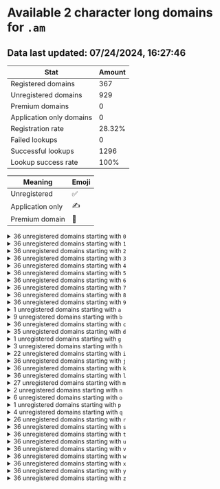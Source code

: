 # Available 2 character long domains for `.am`

## Data last updated: 07/24/2024, 16:27:46

|Stat|Amount|
|--|--|
|Registered domains|367|
|Unregistered domains|929|
|Premium domains|0|
|Application only domains|0|
|Registration rate|28.32%|
|Failed lookups|0|
|Successful lookups|1296|
|Lookup success rate|100%|


|Meaning|Emoji|
|--|--|
|Unregistered|:white_check_mark:|
|Application only|:writing_hand:|
|Premium domain|:gem:|

<details>
<summary>36 unregistered domains starting with <bold><code>0</code></bold></summary>

|Type|Domain|
|--|--|
|:white_check_mark:|`00.am`|
|:white_check_mark:|`01.am`|
|:white_check_mark:|`02.am`|
|:white_check_mark:|`03.am`|
|:white_check_mark:|`04.am`|
|:white_check_mark:|`05.am`|
|:white_check_mark:|`06.am`|
|:white_check_mark:|`07.am`|
|:white_check_mark:|`08.am`|
|:white_check_mark:|`09.am`|
|:white_check_mark:|`0a.am`|
|:white_check_mark:|`0b.am`|
|:white_check_mark:|`0c.am`|
|:white_check_mark:|`0d.am`|
|:white_check_mark:|`0e.am`|
|:white_check_mark:|`0f.am`|
|:white_check_mark:|`0g.am`|
|:white_check_mark:|`0h.am`|
|:white_check_mark:|`0i.am`|
|:white_check_mark:|`0j.am`|
|:white_check_mark:|`0k.am`|
|:white_check_mark:|`0l.am`|
|:white_check_mark:|`0m.am`|
|:white_check_mark:|`0n.am`|
|:white_check_mark:|`0o.am`|
|:white_check_mark:|`0p.am`|
|:white_check_mark:|`0q.am`|
|:white_check_mark:|`0r.am`|
|:white_check_mark:|`0s.am`|
|:white_check_mark:|`0t.am`|
|:white_check_mark:|`0u.am`|
|:white_check_mark:|`0v.am`|
|:white_check_mark:|`0w.am`|
|:white_check_mark:|`0x.am`|
|:white_check_mark:|`0y.am`|
|:white_check_mark:|`0z.am`|
</details>
<details>
<summary>36 unregistered domains starting with <bold><code>1</code></bold></summary>

|Type|Domain|
|--|--|
|:white_check_mark:|`10.am`|
|:white_check_mark:|`11.am`|
|:white_check_mark:|`12.am`|
|:white_check_mark:|`13.am`|
|:white_check_mark:|`14.am`|
|:white_check_mark:|`15.am`|
|:white_check_mark:|`16.am`|
|:white_check_mark:|`17.am`|
|:white_check_mark:|`18.am`|
|:white_check_mark:|`19.am`|
|:white_check_mark:|`1a.am`|
|:white_check_mark:|`1b.am`|
|:white_check_mark:|`1c.am`|
|:white_check_mark:|`1d.am`|
|:white_check_mark:|`1e.am`|
|:white_check_mark:|`1f.am`|
|:white_check_mark:|`1g.am`|
|:white_check_mark:|`1h.am`|
|:white_check_mark:|`1i.am`|
|:white_check_mark:|`1j.am`|
|:white_check_mark:|`1k.am`|
|:white_check_mark:|`1l.am`|
|:white_check_mark:|`1m.am`|
|:white_check_mark:|`1n.am`|
|:white_check_mark:|`1o.am`|
|:white_check_mark:|`1p.am`|
|:white_check_mark:|`1q.am`|
|:white_check_mark:|`1r.am`|
|:white_check_mark:|`1s.am`|
|:white_check_mark:|`1t.am`|
|:white_check_mark:|`1u.am`|
|:white_check_mark:|`1v.am`|
|:white_check_mark:|`1w.am`|
|:white_check_mark:|`1x.am`|
|:white_check_mark:|`1y.am`|
|:white_check_mark:|`1z.am`|
</details>
<details>
<summary>36 unregistered domains starting with <bold><code>2</code></bold></summary>

|Type|Domain|
|--|--|
|:white_check_mark:|`20.am`|
|:white_check_mark:|`21.am`|
|:white_check_mark:|`22.am`|
|:white_check_mark:|`23.am`|
|:white_check_mark:|`24.am`|
|:white_check_mark:|`25.am`|
|:white_check_mark:|`26.am`|
|:white_check_mark:|`27.am`|
|:white_check_mark:|`28.am`|
|:white_check_mark:|`29.am`|
|:white_check_mark:|`2a.am`|
|:white_check_mark:|`2b.am`|
|:white_check_mark:|`2c.am`|
|:white_check_mark:|`2d.am`|
|:white_check_mark:|`2e.am`|
|:white_check_mark:|`2f.am`|
|:white_check_mark:|`2g.am`|
|:white_check_mark:|`2h.am`|
|:white_check_mark:|`2i.am`|
|:white_check_mark:|`2j.am`|
|:white_check_mark:|`2k.am`|
|:white_check_mark:|`2l.am`|
|:white_check_mark:|`2m.am`|
|:white_check_mark:|`2n.am`|
|:white_check_mark:|`2o.am`|
|:white_check_mark:|`2p.am`|
|:white_check_mark:|`2q.am`|
|:white_check_mark:|`2r.am`|
|:white_check_mark:|`2s.am`|
|:white_check_mark:|`2t.am`|
|:white_check_mark:|`2u.am`|
|:white_check_mark:|`2v.am`|
|:white_check_mark:|`2w.am`|
|:white_check_mark:|`2x.am`|
|:white_check_mark:|`2y.am`|
|:white_check_mark:|`2z.am`|
</details>
<details>
<summary>36 unregistered domains starting with <bold><code>3</code></bold></summary>

|Type|Domain|
|--|--|
|:white_check_mark:|`30.am`|
|:white_check_mark:|`31.am`|
|:white_check_mark:|`32.am`|
|:white_check_mark:|`33.am`|
|:white_check_mark:|`34.am`|
|:white_check_mark:|`35.am`|
|:white_check_mark:|`36.am`|
|:white_check_mark:|`37.am`|
|:white_check_mark:|`38.am`|
|:white_check_mark:|`39.am`|
|:white_check_mark:|`3a.am`|
|:white_check_mark:|`3b.am`|
|:white_check_mark:|`3c.am`|
|:white_check_mark:|`3d.am`|
|:white_check_mark:|`3e.am`|
|:white_check_mark:|`3f.am`|
|:white_check_mark:|`3g.am`|
|:white_check_mark:|`3h.am`|
|:white_check_mark:|`3i.am`|
|:white_check_mark:|`3j.am`|
|:white_check_mark:|`3k.am`|
|:white_check_mark:|`3l.am`|
|:white_check_mark:|`3m.am`|
|:white_check_mark:|`3n.am`|
|:white_check_mark:|`3o.am`|
|:white_check_mark:|`3p.am`|
|:white_check_mark:|`3q.am`|
|:white_check_mark:|`3r.am`|
|:white_check_mark:|`3s.am`|
|:white_check_mark:|`3t.am`|
|:white_check_mark:|`3u.am`|
|:white_check_mark:|`3v.am`|
|:white_check_mark:|`3w.am`|
|:white_check_mark:|`3x.am`|
|:white_check_mark:|`3y.am`|
|:white_check_mark:|`3z.am`|
</details>
<details>
<summary>36 unregistered domains starting with <bold><code>4</code></bold></summary>

|Type|Domain|
|--|--|
|:white_check_mark:|`40.am`|
|:white_check_mark:|`41.am`|
|:white_check_mark:|`42.am`|
|:white_check_mark:|`43.am`|
|:white_check_mark:|`44.am`|
|:white_check_mark:|`45.am`|
|:white_check_mark:|`46.am`|
|:white_check_mark:|`47.am`|
|:white_check_mark:|`48.am`|
|:white_check_mark:|`49.am`|
|:white_check_mark:|`4a.am`|
|:white_check_mark:|`4b.am`|
|:white_check_mark:|`4c.am`|
|:white_check_mark:|`4d.am`|
|:white_check_mark:|`4e.am`|
|:white_check_mark:|`4f.am`|
|:white_check_mark:|`4g.am`|
|:white_check_mark:|`4h.am`|
|:white_check_mark:|`4i.am`|
|:white_check_mark:|`4j.am`|
|:white_check_mark:|`4k.am`|
|:white_check_mark:|`4l.am`|
|:white_check_mark:|`4m.am`|
|:white_check_mark:|`4n.am`|
|:white_check_mark:|`4o.am`|
|:white_check_mark:|`4p.am`|
|:white_check_mark:|`4q.am`|
|:white_check_mark:|`4r.am`|
|:white_check_mark:|`4s.am`|
|:white_check_mark:|`4t.am`|
|:white_check_mark:|`4u.am`|
|:white_check_mark:|`4v.am`|
|:white_check_mark:|`4w.am`|
|:white_check_mark:|`4x.am`|
|:white_check_mark:|`4y.am`|
|:white_check_mark:|`4z.am`|
</details>
<details>
<summary>36 unregistered domains starting with <bold><code>5</code></bold></summary>

|Type|Domain|
|--|--|
|:white_check_mark:|`50.am`|
|:white_check_mark:|`51.am`|
|:white_check_mark:|`52.am`|
|:white_check_mark:|`53.am`|
|:white_check_mark:|`54.am`|
|:white_check_mark:|`55.am`|
|:white_check_mark:|`56.am`|
|:white_check_mark:|`57.am`|
|:white_check_mark:|`58.am`|
|:white_check_mark:|`59.am`|
|:white_check_mark:|`5a.am`|
|:white_check_mark:|`5b.am`|
|:white_check_mark:|`5c.am`|
|:white_check_mark:|`5d.am`|
|:white_check_mark:|`5e.am`|
|:white_check_mark:|`5f.am`|
|:white_check_mark:|`5g.am`|
|:white_check_mark:|`5h.am`|
|:white_check_mark:|`5i.am`|
|:white_check_mark:|`5j.am`|
|:white_check_mark:|`5k.am`|
|:white_check_mark:|`5l.am`|
|:white_check_mark:|`5m.am`|
|:white_check_mark:|`5n.am`|
|:white_check_mark:|`5o.am`|
|:white_check_mark:|`5p.am`|
|:white_check_mark:|`5q.am`|
|:white_check_mark:|`5r.am`|
|:white_check_mark:|`5s.am`|
|:white_check_mark:|`5t.am`|
|:white_check_mark:|`5u.am`|
|:white_check_mark:|`5v.am`|
|:white_check_mark:|`5w.am`|
|:white_check_mark:|`5x.am`|
|:white_check_mark:|`5y.am`|
|:white_check_mark:|`5z.am`|
</details>
<details>
<summary>36 unregistered domains starting with <bold><code>6</code></bold></summary>

|Type|Domain|
|--|--|
|:white_check_mark:|`60.am`|
|:white_check_mark:|`61.am`|
|:white_check_mark:|`62.am`|
|:white_check_mark:|`63.am`|
|:white_check_mark:|`64.am`|
|:white_check_mark:|`65.am`|
|:white_check_mark:|`66.am`|
|:white_check_mark:|`67.am`|
|:white_check_mark:|`68.am`|
|:white_check_mark:|`69.am`|
|:white_check_mark:|`6a.am`|
|:white_check_mark:|`6b.am`|
|:white_check_mark:|`6c.am`|
|:white_check_mark:|`6d.am`|
|:white_check_mark:|`6e.am`|
|:white_check_mark:|`6f.am`|
|:white_check_mark:|`6g.am`|
|:white_check_mark:|`6h.am`|
|:white_check_mark:|`6i.am`|
|:white_check_mark:|`6j.am`|
|:white_check_mark:|`6k.am`|
|:white_check_mark:|`6l.am`|
|:white_check_mark:|`6m.am`|
|:white_check_mark:|`6n.am`|
|:white_check_mark:|`6o.am`|
|:white_check_mark:|`6p.am`|
|:white_check_mark:|`6q.am`|
|:white_check_mark:|`6r.am`|
|:white_check_mark:|`6s.am`|
|:white_check_mark:|`6t.am`|
|:white_check_mark:|`6u.am`|
|:white_check_mark:|`6v.am`|
|:white_check_mark:|`6w.am`|
|:white_check_mark:|`6x.am`|
|:white_check_mark:|`6y.am`|
|:white_check_mark:|`6z.am`|
</details>
<details>
<summary>36 unregistered domains starting with <bold><code>7</code></bold></summary>

|Type|Domain|
|--|--|
|:white_check_mark:|`70.am`|
|:white_check_mark:|`71.am`|
|:white_check_mark:|`72.am`|
|:white_check_mark:|`73.am`|
|:white_check_mark:|`74.am`|
|:white_check_mark:|`75.am`|
|:white_check_mark:|`76.am`|
|:white_check_mark:|`77.am`|
|:white_check_mark:|`78.am`|
|:white_check_mark:|`79.am`|
|:white_check_mark:|`7a.am`|
|:white_check_mark:|`7b.am`|
|:white_check_mark:|`7c.am`|
|:white_check_mark:|`7d.am`|
|:white_check_mark:|`7e.am`|
|:white_check_mark:|`7f.am`|
|:white_check_mark:|`7g.am`|
|:white_check_mark:|`7h.am`|
|:white_check_mark:|`7i.am`|
|:white_check_mark:|`7j.am`|
|:white_check_mark:|`7k.am`|
|:white_check_mark:|`7l.am`|
|:white_check_mark:|`7m.am`|
|:white_check_mark:|`7n.am`|
|:white_check_mark:|`7o.am`|
|:white_check_mark:|`7p.am`|
|:white_check_mark:|`7q.am`|
|:white_check_mark:|`7r.am`|
|:white_check_mark:|`7s.am`|
|:white_check_mark:|`7t.am`|
|:white_check_mark:|`7u.am`|
|:white_check_mark:|`7v.am`|
|:white_check_mark:|`7w.am`|
|:white_check_mark:|`7x.am`|
|:white_check_mark:|`7y.am`|
|:white_check_mark:|`7z.am`|
</details>
<details>
<summary>36 unregistered domains starting with <bold><code>8</code></bold></summary>

|Type|Domain|
|--|--|
|:white_check_mark:|`80.am`|
|:white_check_mark:|`81.am`|
|:white_check_mark:|`82.am`|
|:white_check_mark:|`83.am`|
|:white_check_mark:|`84.am`|
|:white_check_mark:|`85.am`|
|:white_check_mark:|`86.am`|
|:white_check_mark:|`87.am`|
|:white_check_mark:|`88.am`|
|:white_check_mark:|`89.am`|
|:white_check_mark:|`8a.am`|
|:white_check_mark:|`8b.am`|
|:white_check_mark:|`8c.am`|
|:white_check_mark:|`8d.am`|
|:white_check_mark:|`8e.am`|
|:white_check_mark:|`8f.am`|
|:white_check_mark:|`8g.am`|
|:white_check_mark:|`8h.am`|
|:white_check_mark:|`8i.am`|
|:white_check_mark:|`8j.am`|
|:white_check_mark:|`8k.am`|
|:white_check_mark:|`8l.am`|
|:white_check_mark:|`8m.am`|
|:white_check_mark:|`8n.am`|
|:white_check_mark:|`8o.am`|
|:white_check_mark:|`8p.am`|
|:white_check_mark:|`8q.am`|
|:white_check_mark:|`8r.am`|
|:white_check_mark:|`8s.am`|
|:white_check_mark:|`8t.am`|
|:white_check_mark:|`8u.am`|
|:white_check_mark:|`8v.am`|
|:white_check_mark:|`8w.am`|
|:white_check_mark:|`8x.am`|
|:white_check_mark:|`8y.am`|
|:white_check_mark:|`8z.am`|
</details>
<details>
<summary>36 unregistered domains starting with <bold><code>9</code></bold></summary>

|Type|Domain|
|--|--|
|:white_check_mark:|`90.am`|
|:white_check_mark:|`91.am`|
|:white_check_mark:|`92.am`|
|:white_check_mark:|`93.am`|
|:white_check_mark:|`94.am`|
|:white_check_mark:|`95.am`|
|:white_check_mark:|`96.am`|
|:white_check_mark:|`97.am`|
|:white_check_mark:|`98.am`|
|:white_check_mark:|`99.am`|
|:white_check_mark:|`9a.am`|
|:white_check_mark:|`9b.am`|
|:white_check_mark:|`9c.am`|
|:white_check_mark:|`9d.am`|
|:white_check_mark:|`9e.am`|
|:white_check_mark:|`9f.am`|
|:white_check_mark:|`9g.am`|
|:white_check_mark:|`9h.am`|
|:white_check_mark:|`9i.am`|
|:white_check_mark:|`9j.am`|
|:white_check_mark:|`9k.am`|
|:white_check_mark:|`9l.am`|
|:white_check_mark:|`9m.am`|
|:white_check_mark:|`9n.am`|
|:white_check_mark:|`9o.am`|
|:white_check_mark:|`9p.am`|
|:white_check_mark:|`9q.am`|
|:white_check_mark:|`9r.am`|
|:white_check_mark:|`9s.am`|
|:white_check_mark:|`9t.am`|
|:white_check_mark:|`9u.am`|
|:white_check_mark:|`9v.am`|
|:white_check_mark:|`9w.am`|
|:white_check_mark:|`9x.am`|
|:white_check_mark:|`9y.am`|
|:white_check_mark:|`9z.am`|
</details>
<details>
<summary>1 unregistered domains starting with <bold><code>a</code></bold></summary>

|Type|Domain|
|--|--|
|:white_check_mark:|`a0.am`|
</details>
<details>
<summary>9 unregistered domains starting with <bold><code>b</code></bold></summary>

|Type|Domain|
|--|--|
|:white_check_mark:|`b0.am`|
|:white_check_mark:|`b2.am`|
|:white_check_mark:|`b3.am`|
|:white_check_mark:|`b4.am`|
|:white_check_mark:|`b5.am`|
|:white_check_mark:|`b6.am`|
|:white_check_mark:|`b7.am`|
|:white_check_mark:|`b8.am`|
|:white_check_mark:|`b9.am`|
</details>
<details>
<summary>36 unregistered domains starting with <bold><code>c</code></bold></summary>

|Type|Domain|
|--|--|
|:white_check_mark:|`c0.am`|
|:white_check_mark:|`c1.am`|
|:white_check_mark:|`c2.am`|
|:white_check_mark:|`c3.am`|
|:white_check_mark:|`c4.am`|
|:white_check_mark:|`c5.am`|
|:white_check_mark:|`c6.am`|
|:white_check_mark:|`c7.am`|
|:white_check_mark:|`c8.am`|
|:white_check_mark:|`c9.am`|
|:white_check_mark:|`ca.am`|
|:white_check_mark:|`cb.am`|
|:white_check_mark:|`cc.am`|
|:white_check_mark:|`cd.am`|
|:white_check_mark:|`ce.am`|
|:white_check_mark:|`cf.am`|
|:white_check_mark:|`cg.am`|
|:white_check_mark:|`ch.am`|
|:white_check_mark:|`ci.am`|
|:white_check_mark:|`cj.am`|
|:white_check_mark:|`ck.am`|
|:white_check_mark:|`cl.am`|
|:white_check_mark:|`cm.am`|
|:white_check_mark:|`cn.am`|
|:white_check_mark:|`co.am`|
|:white_check_mark:|`cp.am`|
|:white_check_mark:|`cq.am`|
|:white_check_mark:|`cr.am`|
|:white_check_mark:|`cs.am`|
|:white_check_mark:|`ct.am`|
|:white_check_mark:|`cu.am`|
|:white_check_mark:|`cv.am`|
|:white_check_mark:|`cw.am`|
|:white_check_mark:|`cx.am`|
|:white_check_mark:|`cy.am`|
|:white_check_mark:|`cz.am`|
</details>
<details>
<summary>35 unregistered domains starting with <bold><code>d</code></bold></summary>

|Type|Domain|
|--|--|
|:white_check_mark:|`d0.am`|
|:white_check_mark:|`d1.am`|
|:white_check_mark:|`d2.am`|
|:white_check_mark:|`d3.am`|
|:white_check_mark:|`d4.am`|
|:white_check_mark:|`d5.am`|
|:white_check_mark:|`d6.am`|
|:white_check_mark:|`d7.am`|
|:white_check_mark:|`d8.am`|
|:white_check_mark:|`da.am`|
|:white_check_mark:|`db.am`|
|:white_check_mark:|`dc.am`|
|:white_check_mark:|`dd.am`|
|:white_check_mark:|`de.am`|
|:white_check_mark:|`df.am`|
|:white_check_mark:|`dg.am`|
|:white_check_mark:|`dh.am`|
|:white_check_mark:|`di.am`|
|:white_check_mark:|`dj.am`|
|:white_check_mark:|`dk.am`|
|:white_check_mark:|`dl.am`|
|:white_check_mark:|`dm.am`|
|:white_check_mark:|`dn.am`|
|:white_check_mark:|`do.am`|
|:white_check_mark:|`dp.am`|
|:white_check_mark:|`dq.am`|
|:white_check_mark:|`dr.am`|
|:white_check_mark:|`ds.am`|
|:white_check_mark:|`dt.am`|
|:white_check_mark:|`du.am`|
|:white_check_mark:|`dv.am`|
|:white_check_mark:|`dw.am`|
|:white_check_mark:|`dx.am`|
|:white_check_mark:|`dy.am`|
|:white_check_mark:|`dz.am`|
</details>
<details>
<summary>1 unregistered domains starting with <bold><code>g</code></bold></summary>

|Type|Domain|
|--|--|
|:white_check_mark:|`gr.am`|
</details>
<details>
<summary>3 unregistered domains starting with <bold><code>h</code></bold></summary>

|Type|Domain|
|--|--|
|:white_check_mark:|`h0.am`|
|:white_check_mark:|`h8.am`|
|:white_check_mark:|`h9.am`|
</details>
<details>
<summary>22 unregistered domains starting with <bold><code>i</code></bold></summary>

|Type|Domain|
|--|--|
|:white_check_mark:|`i0.am`|
|:white_check_mark:|`i1.am`|
|:white_check_mark:|`i2.am`|
|:white_check_mark:|`i3.am`|
|:white_check_mark:|`i4.am`|
|:white_check_mark:|`i5.am`|
|:white_check_mark:|`i6.am`|
|:white_check_mark:|`i7.am`|
|:white_check_mark:|`i8.am`|
|:white_check_mark:|`i9.am`|
|:white_check_mark:|`ik.am`|
|:white_check_mark:|`il.am`|
|:white_check_mark:|`im.am`|
|:white_check_mark:|`in.am`|
|:white_check_mark:|`io.am`|
|:white_check_mark:|`it.am`|
|:white_check_mark:|`iu.am`|
|:white_check_mark:|`iv.am`|
|:white_check_mark:|`iw.am`|
|:white_check_mark:|`ix.am`|
|:white_check_mark:|`iy.am`|
|:white_check_mark:|`iz.am`|
</details>
<details>
<summary>36 unregistered domains starting with <bold><code>j</code></bold></summary>

|Type|Domain|
|--|--|
|:white_check_mark:|`j0.am`|
|:white_check_mark:|`j1.am`|
|:white_check_mark:|`j2.am`|
|:white_check_mark:|`j3.am`|
|:white_check_mark:|`j4.am`|
|:white_check_mark:|`j5.am`|
|:white_check_mark:|`j6.am`|
|:white_check_mark:|`j7.am`|
|:white_check_mark:|`j8.am`|
|:white_check_mark:|`j9.am`|
|:white_check_mark:|`ja.am`|
|:white_check_mark:|`jb.am`|
|:white_check_mark:|`jc.am`|
|:white_check_mark:|`jd.am`|
|:white_check_mark:|`je.am`|
|:white_check_mark:|`jf.am`|
|:white_check_mark:|`jg.am`|
|:white_check_mark:|`jh.am`|
|:white_check_mark:|`ji.am`|
|:white_check_mark:|`jj.am`|
|:white_check_mark:|`jk.am`|
|:white_check_mark:|`jl.am`|
|:white_check_mark:|`jm.am`|
|:white_check_mark:|`jn.am`|
|:white_check_mark:|`jo.am`|
|:white_check_mark:|`jp.am`|
|:white_check_mark:|`jq.am`|
|:white_check_mark:|`jr.am`|
|:white_check_mark:|`js.am`|
|:white_check_mark:|`jt.am`|
|:white_check_mark:|`ju.am`|
|:white_check_mark:|`jv.am`|
|:white_check_mark:|`jw.am`|
|:white_check_mark:|`jx.am`|
|:white_check_mark:|`jy.am`|
|:white_check_mark:|`jz.am`|
</details>
<details>
<summary>36 unregistered domains starting with <bold><code>k</code></bold></summary>

|Type|Domain|
|--|--|
|:white_check_mark:|`k0.am`|
|:white_check_mark:|`k1.am`|
|:white_check_mark:|`k2.am`|
|:white_check_mark:|`k3.am`|
|:white_check_mark:|`k4.am`|
|:white_check_mark:|`k5.am`|
|:white_check_mark:|`k6.am`|
|:white_check_mark:|`k7.am`|
|:white_check_mark:|`k8.am`|
|:white_check_mark:|`k9.am`|
|:white_check_mark:|`ka.am`|
|:white_check_mark:|`kb.am`|
|:white_check_mark:|`kc.am`|
|:white_check_mark:|`kd.am`|
|:white_check_mark:|`ke.am`|
|:white_check_mark:|`kf.am`|
|:white_check_mark:|`kg.am`|
|:white_check_mark:|`kh.am`|
|:white_check_mark:|`ki.am`|
|:white_check_mark:|`kj.am`|
|:white_check_mark:|`kk.am`|
|:white_check_mark:|`kl.am`|
|:white_check_mark:|`km.am`|
|:white_check_mark:|`kn.am`|
|:white_check_mark:|`ko.am`|
|:white_check_mark:|`kp.am`|
|:white_check_mark:|`kq.am`|
|:white_check_mark:|`kr.am`|
|:white_check_mark:|`ks.am`|
|:white_check_mark:|`kt.am`|
|:white_check_mark:|`ku.am`|
|:white_check_mark:|`kv.am`|
|:white_check_mark:|`kw.am`|
|:white_check_mark:|`kx.am`|
|:white_check_mark:|`ky.am`|
|:white_check_mark:|`kz.am`|
</details>
<details>
<summary>36 unregistered domains starting with <bold><code>l</code></bold></summary>

|Type|Domain|
|--|--|
|:white_check_mark:|`l0.am`|
|:white_check_mark:|`l1.am`|
|:white_check_mark:|`l2.am`|
|:white_check_mark:|`l3.am`|
|:white_check_mark:|`l4.am`|
|:white_check_mark:|`l5.am`|
|:white_check_mark:|`l6.am`|
|:white_check_mark:|`l7.am`|
|:white_check_mark:|`l8.am`|
|:white_check_mark:|`l9.am`|
|:white_check_mark:|`la.am`|
|:white_check_mark:|`lb.am`|
|:white_check_mark:|`lc.am`|
|:white_check_mark:|`ld.am`|
|:white_check_mark:|`le.am`|
|:white_check_mark:|`lf.am`|
|:white_check_mark:|`lg.am`|
|:white_check_mark:|`lh.am`|
|:white_check_mark:|`li.am`|
|:white_check_mark:|`lj.am`|
|:white_check_mark:|`lk.am`|
|:white_check_mark:|`ll.am`|
|:white_check_mark:|`lm.am`|
|:white_check_mark:|`ln.am`|
|:white_check_mark:|`lo.am`|
|:white_check_mark:|`lp.am`|
|:white_check_mark:|`lq.am`|
|:white_check_mark:|`lr.am`|
|:white_check_mark:|`ls.am`|
|:white_check_mark:|`lt.am`|
|:white_check_mark:|`lu.am`|
|:white_check_mark:|`lv.am`|
|:white_check_mark:|`lw.am`|
|:white_check_mark:|`lx.am`|
|:white_check_mark:|`ly.am`|
|:white_check_mark:|`lz.am`|
</details>
<details>
<summary>27 unregistered domains starting with <bold><code>m</code></bold></summary>

|Type|Domain|
|--|--|
|:white_check_mark:|`m0.am`|
|:white_check_mark:|`m7.am`|
|:white_check_mark:|`ma.am`|
|:white_check_mark:|`mb.am`|
|:white_check_mark:|`mc.am`|
|:white_check_mark:|`md.am`|
|:white_check_mark:|`me.am`|
|:white_check_mark:|`mf.am`|
|:white_check_mark:|`mg.am`|
|:white_check_mark:|`mh.am`|
|:white_check_mark:|`mi.am`|
|:white_check_mark:|`mj.am`|
|:white_check_mark:|`mk.am`|
|:white_check_mark:|`ml.am`|
|:white_check_mark:|`mm.am`|
|:white_check_mark:|`mn.am`|
|:white_check_mark:|`mo.am`|
|:white_check_mark:|`mp.am`|
|:white_check_mark:|`mq.am`|
|:white_check_mark:|`mr.am`|
|:white_check_mark:|`mt.am`|
|:white_check_mark:|`mu.am`|
|:white_check_mark:|`mv.am`|
|:white_check_mark:|`mw.am`|
|:white_check_mark:|`mx.am`|
|:white_check_mark:|`my.am`|
|:white_check_mark:|`mz.am`|
</details>
<details>
<summary>2 unregistered domains starting with <bold><code>n</code></bold></summary>

|Type|Domain|
|--|--|
|:white_check_mark:|`n0.am`|
|:white_check_mark:|`n9.am`|
</details>
<details>
<summary>6 unregistered domains starting with <bold><code>o</code></bold></summary>

|Type|Domain|
|--|--|
|:white_check_mark:|`o1.am`|
|:white_check_mark:|`o5.am`|
|:white_check_mark:|`o6.am`|
|:white_check_mark:|`o7.am`|
|:white_check_mark:|`o8.am`|
|:white_check_mark:|`o9.am`|
</details>
<details>
<summary>1 unregistered domains starting with <bold><code>p</code></bold></summary>

|Type|Domain|
|--|--|
|:white_check_mark:|`p0.am`|
</details>
<details>
<summary>4 unregistered domains starting with <bold><code>q</code></bold></summary>

|Type|Domain|
|--|--|
|:white_check_mark:|`q0.am`|
|:white_check_mark:|`q1.am`|
|:white_check_mark:|`q2.am`|
|:white_check_mark:|`q3.am`|
</details>
<details>
<summary>26 unregistered domains starting with <bold><code>r</code></bold></summary>

|Type|Domain|
|--|--|
|:white_check_mark:|`r0.am`|
|:white_check_mark:|`r1.am`|
|:white_check_mark:|`r2.am`|
|:white_check_mark:|`r3.am`|
|:white_check_mark:|`r4.am`|
|:white_check_mark:|`r5.am`|
|:white_check_mark:|`r6.am`|
|:white_check_mark:|`r7.am`|
|:white_check_mark:|`r8.am`|
|:white_check_mark:|`r9.am`|
|:white_check_mark:|`rc.am`|
|:white_check_mark:|`rd.am`|
|:white_check_mark:|`re.am`|
|:white_check_mark:|`rf.am`|
|:white_check_mark:|`rg.am`|
|:white_check_mark:|`rh.am`|
|:white_check_mark:|`rn.am`|
|:white_check_mark:|`ro.am`|
|:white_check_mark:|`rp.am`|
|:white_check_mark:|`rq.am`|
|:white_check_mark:|`rr.am`|
|:white_check_mark:|`rs.am`|
|:white_check_mark:|`rt.am`|
|:white_check_mark:|`ru.am`|
|:white_check_mark:|`rv.am`|
|:white_check_mark:|`rz.am`|
</details>
<details>
<summary>36 unregistered domains starting with <bold><code>s</code></bold></summary>

|Type|Domain|
|--|--|
|:white_check_mark:|`s0.am`|
|:white_check_mark:|`s1.am`|
|:white_check_mark:|`s2.am`|
|:white_check_mark:|`s3.am`|
|:white_check_mark:|`s4.am`|
|:white_check_mark:|`s5.am`|
|:white_check_mark:|`s6.am`|
|:white_check_mark:|`s7.am`|
|:white_check_mark:|`s8.am`|
|:white_check_mark:|`s9.am`|
|:white_check_mark:|`sa.am`|
|:white_check_mark:|`sb.am`|
|:white_check_mark:|`sc.am`|
|:white_check_mark:|`sd.am`|
|:white_check_mark:|`se.am`|
|:white_check_mark:|`sf.am`|
|:white_check_mark:|`sg.am`|
|:white_check_mark:|`sh.am`|
|:white_check_mark:|`si.am`|
|:white_check_mark:|`sj.am`|
|:white_check_mark:|`sk.am`|
|:white_check_mark:|`sl.am`|
|:white_check_mark:|`sm.am`|
|:white_check_mark:|`sn.am`|
|:white_check_mark:|`so.am`|
|:white_check_mark:|`sp.am`|
|:white_check_mark:|`sq.am`|
|:white_check_mark:|`sr.am`|
|:white_check_mark:|`ss.am`|
|:white_check_mark:|`st.am`|
|:white_check_mark:|`su.am`|
|:white_check_mark:|`sv.am`|
|:white_check_mark:|`sw.am`|
|:white_check_mark:|`sx.am`|
|:white_check_mark:|`sy.am`|
|:white_check_mark:|`sz.am`|
</details>
<details>
<summary>36 unregistered domains starting with <bold><code>t</code></bold></summary>

|Type|Domain|
|--|--|
|:white_check_mark:|`t0.am`|
|:white_check_mark:|`t1.am`|
|:white_check_mark:|`t2.am`|
|:white_check_mark:|`t3.am`|
|:white_check_mark:|`t4.am`|
|:white_check_mark:|`t5.am`|
|:white_check_mark:|`t6.am`|
|:white_check_mark:|`t7.am`|
|:white_check_mark:|`t8.am`|
|:white_check_mark:|`t9.am`|
|:white_check_mark:|`ta.am`|
|:white_check_mark:|`tb.am`|
|:white_check_mark:|`tc.am`|
|:white_check_mark:|`td.am`|
|:white_check_mark:|`te.am`|
|:white_check_mark:|`tf.am`|
|:white_check_mark:|`tg.am`|
|:white_check_mark:|`th.am`|
|:white_check_mark:|`ti.am`|
|:white_check_mark:|`tj.am`|
|:white_check_mark:|`tk.am`|
|:white_check_mark:|`tl.am`|
|:white_check_mark:|`tm.am`|
|:white_check_mark:|`tn.am`|
|:white_check_mark:|`to.am`|
|:white_check_mark:|`tp.am`|
|:white_check_mark:|`tq.am`|
|:white_check_mark:|`tr.am`|
|:white_check_mark:|`ts.am`|
|:white_check_mark:|`tt.am`|
|:white_check_mark:|`tu.am`|
|:white_check_mark:|`tv.am`|
|:white_check_mark:|`tw.am`|
|:white_check_mark:|`tx.am`|
|:white_check_mark:|`ty.am`|
|:white_check_mark:|`tz.am`|
</details>
<details>
<summary>36 unregistered domains starting with <bold><code>u</code></bold></summary>

|Type|Domain|
|--|--|
|:white_check_mark:|`u0.am`|
|:white_check_mark:|`u1.am`|
|:white_check_mark:|`u2.am`|
|:white_check_mark:|`u3.am`|
|:white_check_mark:|`u4.am`|
|:white_check_mark:|`u5.am`|
|:white_check_mark:|`u6.am`|
|:white_check_mark:|`u7.am`|
|:white_check_mark:|`u8.am`|
|:white_check_mark:|`u9.am`|
|:white_check_mark:|`ua.am`|
|:white_check_mark:|`ub.am`|
|:white_check_mark:|`uc.am`|
|:white_check_mark:|`ud.am`|
|:white_check_mark:|`ue.am`|
|:white_check_mark:|`uf.am`|
|:white_check_mark:|`ug.am`|
|:white_check_mark:|`uh.am`|
|:white_check_mark:|`ui.am`|
|:white_check_mark:|`uj.am`|
|:white_check_mark:|`uk.am`|
|:white_check_mark:|`ul.am`|
|:white_check_mark:|`um.am`|
|:white_check_mark:|`un.am`|
|:white_check_mark:|`uo.am`|
|:white_check_mark:|`up.am`|
|:white_check_mark:|`uq.am`|
|:white_check_mark:|`ur.am`|
|:white_check_mark:|`us.am`|
|:white_check_mark:|`ut.am`|
|:white_check_mark:|`uu.am`|
|:white_check_mark:|`uv.am`|
|:white_check_mark:|`uw.am`|
|:white_check_mark:|`ux.am`|
|:white_check_mark:|`uy.am`|
|:white_check_mark:|`uz.am`|
</details>
<details>
<summary>36 unregistered domains starting with <bold><code>v</code></bold></summary>

|Type|Domain|
|--|--|
|:white_check_mark:|`v0.am`|
|:white_check_mark:|`v1.am`|
|:white_check_mark:|`v2.am`|
|:white_check_mark:|`v3.am`|
|:white_check_mark:|`v4.am`|
|:white_check_mark:|`v5.am`|
|:white_check_mark:|`v6.am`|
|:white_check_mark:|`v7.am`|
|:white_check_mark:|`v8.am`|
|:white_check_mark:|`v9.am`|
|:white_check_mark:|`va.am`|
|:white_check_mark:|`vb.am`|
|:white_check_mark:|`vc.am`|
|:white_check_mark:|`vd.am`|
|:white_check_mark:|`ve.am`|
|:white_check_mark:|`vf.am`|
|:white_check_mark:|`vg.am`|
|:white_check_mark:|`vh.am`|
|:white_check_mark:|`vi.am`|
|:white_check_mark:|`vj.am`|
|:white_check_mark:|`vk.am`|
|:white_check_mark:|`vl.am`|
|:white_check_mark:|`vm.am`|
|:white_check_mark:|`vn.am`|
|:white_check_mark:|`vo.am`|
|:white_check_mark:|`vp.am`|
|:white_check_mark:|`vq.am`|
|:white_check_mark:|`vr.am`|
|:white_check_mark:|`vs.am`|
|:white_check_mark:|`vt.am`|
|:white_check_mark:|`vu.am`|
|:white_check_mark:|`vv.am`|
|:white_check_mark:|`vw.am`|
|:white_check_mark:|`vx.am`|
|:white_check_mark:|`vy.am`|
|:white_check_mark:|`vz.am`|
</details>
<details>
<summary>36 unregistered domains starting with <bold><code>w</code></bold></summary>

|Type|Domain|
|--|--|
|:white_check_mark:|`w0.am`|
|:white_check_mark:|`w1.am`|
|:white_check_mark:|`w2.am`|
|:white_check_mark:|`w3.am`|
|:white_check_mark:|`w4.am`|
|:white_check_mark:|`w5.am`|
|:white_check_mark:|`w6.am`|
|:white_check_mark:|`w7.am`|
|:white_check_mark:|`w8.am`|
|:white_check_mark:|`w9.am`|
|:white_check_mark:|`wa.am`|
|:white_check_mark:|`wb.am`|
|:white_check_mark:|`wc.am`|
|:white_check_mark:|`wd.am`|
|:white_check_mark:|`we.am`|
|:white_check_mark:|`wf.am`|
|:white_check_mark:|`wg.am`|
|:white_check_mark:|`wh.am`|
|:white_check_mark:|`wi.am`|
|:white_check_mark:|`wj.am`|
|:white_check_mark:|`wk.am`|
|:white_check_mark:|`wl.am`|
|:white_check_mark:|`wm.am`|
|:white_check_mark:|`wn.am`|
|:white_check_mark:|`wo.am`|
|:white_check_mark:|`wp.am`|
|:white_check_mark:|`wq.am`|
|:white_check_mark:|`wr.am`|
|:white_check_mark:|`ws.am`|
|:white_check_mark:|`wt.am`|
|:white_check_mark:|`wu.am`|
|:white_check_mark:|`wv.am`|
|:white_check_mark:|`ww.am`|
|:white_check_mark:|`wx.am`|
|:white_check_mark:|`wy.am`|
|:white_check_mark:|`wz.am`|
</details>
<details>
<summary>36 unregistered domains starting with <bold><code>x</code></bold></summary>

|Type|Domain|
|--|--|
|:white_check_mark:|`x0.am`|
|:white_check_mark:|`x1.am`|
|:white_check_mark:|`x2.am`|
|:white_check_mark:|`x3.am`|
|:white_check_mark:|`x4.am`|
|:white_check_mark:|`x5.am`|
|:white_check_mark:|`x6.am`|
|:white_check_mark:|`x7.am`|
|:white_check_mark:|`x8.am`|
|:white_check_mark:|`x9.am`|
|:white_check_mark:|`xa.am`|
|:white_check_mark:|`xb.am`|
|:white_check_mark:|`xc.am`|
|:white_check_mark:|`xd.am`|
|:white_check_mark:|`xe.am`|
|:white_check_mark:|`xf.am`|
|:white_check_mark:|`xg.am`|
|:white_check_mark:|`xh.am`|
|:white_check_mark:|`xi.am`|
|:white_check_mark:|`xj.am`|
|:white_check_mark:|`xk.am`|
|:white_check_mark:|`xl.am`|
|:white_check_mark:|`xm.am`|
|:white_check_mark:|`xn.am`|
|:white_check_mark:|`xo.am`|
|:white_check_mark:|`xp.am`|
|:white_check_mark:|`xq.am`|
|:white_check_mark:|`xr.am`|
|:white_check_mark:|`xs.am`|
|:white_check_mark:|`xt.am`|
|:white_check_mark:|`xu.am`|
|:white_check_mark:|`xv.am`|
|:white_check_mark:|`xw.am`|
|:white_check_mark:|`xx.am`|
|:white_check_mark:|`xy.am`|
|:white_check_mark:|`xz.am`|
</details>
<details>
<summary>36 unregistered domains starting with <bold><code>y</code></bold></summary>

|Type|Domain|
|--|--|
|:white_check_mark:|`y0.am`|
|:white_check_mark:|`y1.am`|
|:white_check_mark:|`y2.am`|
|:white_check_mark:|`y3.am`|
|:white_check_mark:|`y4.am`|
|:white_check_mark:|`y5.am`|
|:white_check_mark:|`y6.am`|
|:white_check_mark:|`y7.am`|
|:white_check_mark:|`y8.am`|
|:white_check_mark:|`y9.am`|
|:white_check_mark:|`ya.am`|
|:white_check_mark:|`yb.am`|
|:white_check_mark:|`yc.am`|
|:white_check_mark:|`yd.am`|
|:white_check_mark:|`ye.am`|
|:white_check_mark:|`yf.am`|
|:white_check_mark:|`yg.am`|
|:white_check_mark:|`yh.am`|
|:white_check_mark:|`yi.am`|
|:white_check_mark:|`yj.am`|
|:white_check_mark:|`yk.am`|
|:white_check_mark:|`yl.am`|
|:white_check_mark:|`ym.am`|
|:white_check_mark:|`yn.am`|
|:white_check_mark:|`yo.am`|
|:white_check_mark:|`yp.am`|
|:white_check_mark:|`yq.am`|
|:white_check_mark:|`yr.am`|
|:white_check_mark:|`ys.am`|
|:white_check_mark:|`yt.am`|
|:white_check_mark:|`yu.am`|
|:white_check_mark:|`yv.am`|
|:white_check_mark:|`yw.am`|
|:white_check_mark:|`yx.am`|
|:white_check_mark:|`yy.am`|
|:white_check_mark:|`yz.am`|
</details>
<details>
<summary>36 unregistered domains starting with <bold><code>z</code></bold></summary>

|Type|Domain|
|--|--|
|:white_check_mark:|`z0.am`|
|:white_check_mark:|`z1.am`|
|:white_check_mark:|`z2.am`|
|:white_check_mark:|`z3.am`|
|:white_check_mark:|`z4.am`|
|:white_check_mark:|`z5.am`|
|:white_check_mark:|`z6.am`|
|:white_check_mark:|`z7.am`|
|:white_check_mark:|`z8.am`|
|:white_check_mark:|`z9.am`|
|:white_check_mark:|`za.am`|
|:white_check_mark:|`zb.am`|
|:white_check_mark:|`zc.am`|
|:white_check_mark:|`zd.am`|
|:white_check_mark:|`ze.am`|
|:white_check_mark:|`zf.am`|
|:white_check_mark:|`zg.am`|
|:white_check_mark:|`zh.am`|
|:white_check_mark:|`zi.am`|
|:white_check_mark:|`zj.am`|
|:white_check_mark:|`zk.am`|
|:white_check_mark:|`zl.am`|
|:white_check_mark:|`zm.am`|
|:white_check_mark:|`zn.am`|
|:white_check_mark:|`zo.am`|
|:white_check_mark:|`zp.am`|
|:white_check_mark:|`zq.am`|
|:white_check_mark:|`zr.am`|
|:white_check_mark:|`zs.am`|
|:white_check_mark:|`zt.am`|
|:white_check_mark:|`zu.am`|
|:white_check_mark:|`zv.am`|
|:white_check_mark:|`zw.am`|
|:white_check_mark:|`zx.am`|
|:white_check_mark:|`zy.am`|
|:white_check_mark:|`zz.am`|
</details>